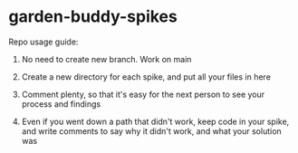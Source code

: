 # garden-buddy-spikes

Repo usage guide:

1) No need to create new branch. Work on main

2) Create a new directory for each spike, and put all your files in here

3) Comment plenty, so that it's easy for the next person to see your process and findings

4) Even if you went down a path that didn't work, keep code in your spike, and write comments to say why it didn't work, and what your solution was
